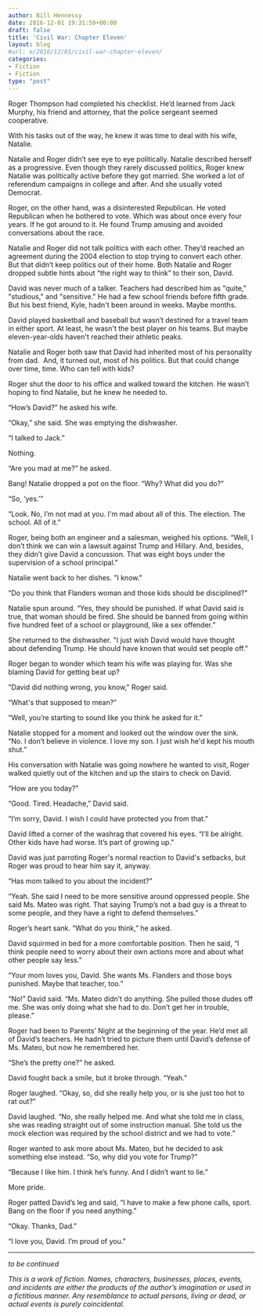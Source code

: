 ```yaml
---
author: Bill Hennessy
date: 2016-12-01 19:31:59+00:00
draft: false
title: 'Civil War: Chapter Eleven'
layout: blog
#url: e/2016/12/01/civil-war-chapter-eleven/
categories:
- Fiction
- Fiction
type: "post"
---
```


Roger Thompson had completed his checklist. He’d learned from Jack Murphy, his friend and attorney, that the police sergeant seemed cooperative.

With his tasks out of the way, he knew it was time to deal with his wife, Natalie.

Natalie and Roger didn’t see eye to eye politically. Natalie described herself as a progressive. Even though they rarely discussed politics, Roger knew Natalie was politically active before they got married. She worked a lot of referendum campaigns in college and after. And she usually voted Democrat.

Roger, on the other hand, was a disinterested Republican. He voted Republican when he bothered to vote. Which was about once every four years. If he got around to it. He found Trump amusing and avoided conversations about the race.

Natalie and Roger did not talk politics with each other. They’d reached an agreement during the 2004 election to stop trying to convert each other. But that didn’t keep politics out of their home. Both Natalie and Roger dropped subtle hints about “the right way to think” to their son, David.

David was never much of a talker. Teachers had described him as "quite," "studious," and "sensitive." He had a few school friends before fifth grade. But his best friend, Kyle, hadn't been around in weeks. Maybe months.

David played basketball and baseball but wasn’t destined for a travel team in either sport. At least, he wasn't the best player on his teams. But maybe eleven-year-olds haven't reached their athletic peaks.

Natalie and Roger both saw that David had inherited most of his personality from dad.  And, it turned out, most of his politics. But that could change over time, time. Who can tell with kids?

Roger shut the door to his office and walked toward the kitchen. He wasn’t hoping to find Natalie, but he knew he needed to.

“How’s David?” he asked his wife.

“Okay,” she said. She was emptying the dishwasher.

“I talked to Jack.”

Nothing.

“Are you mad at me?” he asked.

Bang! Natalie dropped a pot on the floor. “Why? What did you do?”

“So, ‘yes.’”

“Look. No, I’m not mad at you. I'm mad about all of this. The election. The school. All of it.”

Roger, being both an engineer and a salesman, weighed his options. “Well, I don’t think we can win a lawsuit against Trump and Hillary. And, besides, they didn’t give David a concussion. That was eight boys under the supervision of a school principal.”

Natalie went back to her dishes. "I know."

“Do you think that Flanders woman and those kids should be disciplined?"

Natalie spun around. “Yes, they should be punished. If what David said is true, that woman should be fired. She should be banned from going within five hundred feet of a school or playground, like a sex offender.”

She returned to the dishwasher. "I just wish David would have thought about defending Trump. He should have known that would set people off."

Roger began to wonder which team his wife was playing for. Was she blaming David for getting beat up?

"David did nothing wrong, you know," Roger said.

“What's that supposed to mean?”

“Well, you’re starting to sound like you think he asked for it.”

Natalie stopped for a moment and looked out the window over the sink. “No. I don’t believe in violence. I love my son. I just wish he'd kept his mouth shut.”

His conversation with Natalie was going nowhere he wanted to visit, Roger walked quietly out of the kitchen and up the stairs to check on David.

“How are you today?”

“Good. Tired. Headache,” David said.

“I’m sorry, David. I wish I could have protected you from that.”

David lifted a corner of the washrag that covered his eyes. “I’ll be alright. Other kids have had worse. It’s part of growing up.”

David was just parroting Roger's normal reaction to David's setbacks, but Roger was proud to hear him say it, anyway.

“Has mom talked to you about the incident?”

“Yeah. She said I need to be more sensitive around oppressed people. She said Ms. Mateo was right. That saying Trump’s not a bad guy is a threat to some people, and they have a right to defend themselves.”

Roger’s heart sank. “What do you think,” he asked.

David squirmed in bed for a more comfortable position. Then he said, “I think people need to worry about their own actions more and about what other people say less.”

“Your mom loves you, David. She wants Ms. Flanders and those boys punished. Maybe that teacher, too.”

“No!” David said. “Ms. Mateo didn’t do anything. She pulled those dudes off me. She was only doing what she had to do. Don’t get her in trouble, please.”

Roger had been to Parents’ Night at the beginning of the year. He’d met all of David’s teachers. He hadn’t tried to picture them until David’s defense of Ms. Mateo, but now he remembered her.

“She’s the pretty one?” he asked.

David fought back a smile, but it broke through. “Yeah.”

Roger laughed. “Okay, so, did she really help you, or is she just too hot to rat out?”

David laughed. “No, she really helped me. And what she told me in class, she was reading straight out of some instruction manual. She told us the mock election was required by the school district and we had to vote.”

Roger wanted to ask more about Ms. Mateo, but he decided to ask something else instead. “So, why did you vote for Trump?”

“Because I like him. I think he’s funny. And I didn’t want to lie.”

More pride.

Roger patted David’s leg and said, “I have to make a few phone calls, sport. Bang on the floor if you need anything.”

“Okay. Thanks, Dad.”

“I love you, David. I’m proud of you.”



* * *



_to be continued_

_This is a work of fiction. Names, characters, businesses, places, events, and incidents are either the products of the author’s imagination or used in a fictitious manner. Any resemblance to actual persons, living or dead, or actual events is purely coincidental._
